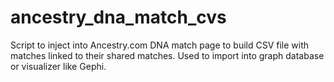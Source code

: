 # ancestry_dna_match_cvs
Script to inject into Ancestry.com DNA match page to build CSV file with matches linked to their shared matches. Used to import into graph database or visualizer like Gephi.
